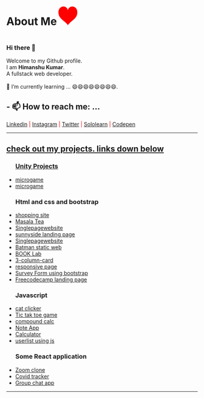 <link rel="stylesheet" href="style.css">
<h1 style="display:inline-block">About Me</h1>
<img src="/img/heart.png" alt="heart" width="50px" height = "50px">

### Hi there 👋
Welcome to my Github profile.<br>
I am <strong>Himanshu Kumar</strong>.<br>
A fullstack web developer.<br>
<br>
🌱 I’m currently learning ... 😄😄😄😄😄😄😄😄.
<h2>- 📫 How to reach me: ...</h2>
<font color =  "red"><a href="https://www.linkedin.com/in/himanshukr1320/">Linkedin</a> |
  <a href="https://www.instagram.com/hiicoder/">Instagram</a> |
   <a href="https://twitter.com/hiicoder">Twitter</a> |
  <a href="https://www.sololearn.com/Profile/18825934">Sololearn</a> |
  <a href="https://codepen.io/hiicoder" target="_blank">Codepen
    </font>
<hr>
<h2>check out my projects. links down below</h2> 

<div style="backgroud-color:blue">
<ul>
  <h3>Unity Projects</h3>
  <li><a href="https://play.unity.com/mg/lego/my-new-microgame-5989">microgame</a></li>
  <li><a href="https://hiicoder.github.io/AR_SolarSystem/">microgame</a></li>
  <h3>Html and css and bootstrap</h3>
    <li><a href="https://hiicoder.github.io/sohppin/index.html">shopping site</a></li>
    <li><a href="https://hiicoder.github.io/tea/Assignment6.html">Masala Tea</a></li>
    <li><a href="https://hiicoder.github.io/singlepageweb/">Singlepagewebsite</a></li>
    <li><a href="https://hiicoder.github.io/sunnyside/index">sunnyside landing page</li>
    <li><a href="https://hiicoder.github.io/singlepageweb/">Singlepagewebsite</a></li>
    <li><a href="https://hiicoder.github.io/batman.git.io/">Batman static web</a></li>
    <li><a href="https://hiicoder.github.io/booklab/">BOOK Lab</a></li>
    <li><a href="https://hiicoder.github.io/3-column-card/">3-column-card</a></li>
    <li><a href="https://hiicoder.github.io/Responsive-layout/sololearn.html">responsive page</a></li>
    <li><a href="https://hiicoder.github.io/surveyForm/surveyform.html">Survey Form using bootstrap</a></li>
    <li><a href="https://hiicoder.github.io/fcc-landing-page/index">Freecodecamp landing page</a></li>  
  <h3>Javascript</h3>
    <li><a href="https://hiicoder.github.io/cat-clicker/catClicker">cat clicker</a></li>
    <li><a href="https://hiicoder.github.io/tik-tak-toe/">Tic tak toe game</a></li>
    <li><a href="https://hiicoder.github.io/compondcalc/calculator.html">compound calc</a></li>
    <li><a href="https://hiicoder.github.io/learn/project.html">Note App</a></li>
    <li><a href="https://hiicoder.github.io/learn/calc.html">Calculator</a></li>
    <li><a href="https://hiicoder.github.io/Userlist/index">userlist using js</a></li>
    <h3>Some React application</h3>
    <li><a href="https://hizoomer.herokuapp.com/">Zoom clone</a></li>
    <li><a href="https://covid-virus.herokuapp.com">Covid tracker</a></li>
    <li><a href="https://hiichat.herokuapp.com/">Group chat app</a></li>
</ul>
</div>
  <hr>
 
<!--
**hiiSunny/hiiSunny** is a ✨ _special_ ✨ repository because its `README.md` (this file) appears on your GitHub profile.

Here are some ideas to get you started:

- 🔭 I’m currently working on ...
- 🌱 I’m currently learning ...
- 👯 I’m looking to collaborate on ...
- 🤔 I’m looking for help with ...
- 💬 Ask me about ...
- 📫 How to reach me: ...
- 😄 Pronouns: ...
- ⚡ Fun fact: ...
-->
